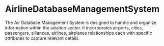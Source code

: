 # AirlineDatabaseManagementSystem
The Air Database Management System is designed to handle and organize information within the aviation sector. It incorporates airports, cities, passengers, alliances, airlines, airplanes relationships each with specific attributes to capture relevant details. 
